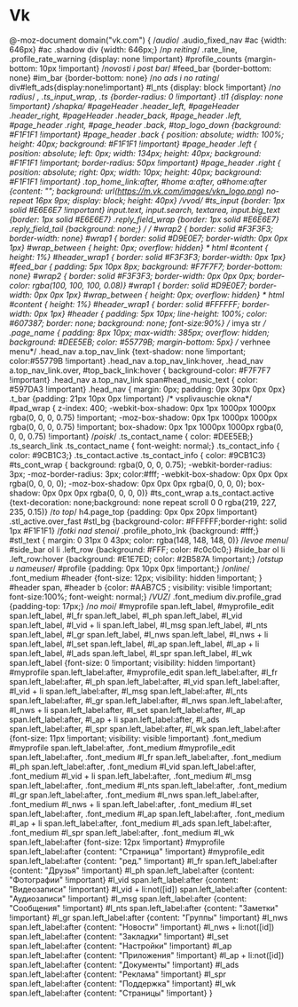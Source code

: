 # Vk
@-moz-document domain("vk.com") { /*audio*/  .audio_fixed_nav #ac {width: 646px} #ac .shadow div {width: 646px;}  /*np reiting*/  .rate_line, .profile_rate_warning {display: none !important} #profile_counts {margin-bottom: 10px !important}  /*novosti i post bar*/  #feed_bar {border-bottom: none} #im_bar {border-bottom: none}  /*no ads i no rating*/ div#left_ads{display:none!important} #l_nts {display: block !important}  /*no radius*/  *, .ts_input_wrap, .ts {border-radius: 0 !important} .tl1 {display: none !important}                     /*shapka*/  #pageHeader .header_left, #pageHeader .header_right, #pageHeader .header_back, #page_header .left, #page_header .right, #page_header .back, #top_logo_down  {background: #F1F1F1 !important} #page_header .back {   position: absolute;   width: 100%;   height: 40px;   background: #F1F1F1 !important} #page_header .left {   position: absolute;   left: 0px;   width: 134px;   height: 40px;   background: #F1F1F1 !important;  border-radius: 50px !important} #page_header .right {   position: absolute;   right: 0px;   width: 10px;   height: 40px;   background: #F1F1F1 !important}  .top_home_link:after, #home a:after, a#home:after {content: ""; background: url(https://m.vk.com/images/vkn_logo.png) no-repeat 16px 9px; display: block; height: 40px}                     /*vvod*/      #ts_input {border: 1px solid #E6E6E7 !important}     input.text, input.search, textarea, input.big_text {border: 1px solid #E6E6E7} .reply_field_wrap {border: 1px solid #E6E6E7} .reply_field_tail {background: none;}                     /*    */    #wrap2 {   border: solid #F3F3F3;   border-width: none} #wrap1 {   border: solid #D9E0E7;   border-width: 0px 0px 1px} #wrap_between {   height: 0px;   overflow: hidden} * html #content {   height: 1%} #header_wrap1 {   border: solid #F3F3F3;   border-width: 0px 1px}   #feed_bar {   padding: 5px 10px 8px;   background: #F7F7F7;   border-bottom: none} #wrap2 {   border: solid #F3F3F3;   border-width: 0px 0px 0px;   border-color: rgba(100, 100, 100, 0.08)} #wrap1 {   border: solid #D9E0E7;   border-width: 0px 0px 1px} #wrap_between {   height: 0px;   overflow: hidden} * html #content {   height: 1%} #header_wrap1 {   border: solid #FFFFFF;   border-width: 0px 1px} #header {   padding: 5px 10px;    line-height: 100%;   color: #607387;   border: none;   background: none; font-size:90%}                     /* imya str */   .page_name {   padding: 8px 10px;   max-width: 385px;   overflow: hidden;   background: #DEE5EB;   color: #55779B; margin-bottom: 5px}                      /* verhnee menu*/  .head_nav a.top_nav_link {text-shadow: none !important;   color:#55779B !important} .head_nav a.top_nav_link:hover, .head_nav a.top_nav_link.over, #top_back_link:hover {   background-color: #F7F7F7 !important} .head_nav a.top_nav_link span#head_music_text {   color: #597DA3 !important} .head_nav {   margin: 0px;   padding: 0px 30px 0px 0px} .t_bar {padding: 21px 10px 0px !important}                     /* vsplivauschie okna*/  #pad_wrap {   z-index: 400;   -webkit-box-shadow: 0px 1px 1000px 1000px rgba(0, 0, 0, 0.75) !important;   -moz-box-shadow: 0px 1px 1000px 1000px rgba(0, 0, 0, 0.75) !important;   box-shadow: 0px 1px 1000px 1000px rgba(0, 0, 0, 0.75) !important}                    /*poisk*/ .ts_contact_name {   color: #DEE5EB;} .ts_search_link .ts_contact_name {   font-weight: normal;} .ts_contact_info {   color: #9CB1C3;} .ts_contact.active .ts_contact_info {   color: #9CB1C3} #ts_cont_wrap {   background: rgba(0, 0, 0, 0.75);   -webkit-border-radius: 3px;   -moz-border-radius: 3px;   color:#fff;   -webkit-box-shadow: 0px 0px 0px rgba(0, 0, 0, 0);  -moz-box-shadow: 0px 0px 0px rgba(0, 0, 0, 0);  box-shadow: 0px 0px 0px rgba(0, 0, 0, 0)} #ts_cont_wrap a.ts_contact.active {text-decoration: none;background: none repeat scroll 0 0 rgba(219, 227, 235, 0.15)}                    /*to top*/ h4.page_top {padding: 0px 0px 20px !important} .stl_active.over_fast #stl_bg {background-color: #FFFFFF;border-right:  solid 1px #F1F1F1}                    /*fotki nad stenoi*/ .profile_photo_lnk {background: #fff;} #stl_text {   margin: 0 31px 0 43px;   color: rgba(148, 148, 148, 0)}                       /*levoe menu*/        #side_bar ol li .left_row {background: #FFF;  color: #c0c0c0;}   #side_bar ol li .left_row:hover {background: #E1E7ED;  color: #2B587A !important;}                         /*otstup u nameuser*/      #profile {padding: 0px 10px 0px !important;}                         /*online*/       .font_medium #header {font-size: 12px; visibility: hidden !important; }     #header span, #header b {color: #AAB7C5 ; visibility: visible !important; font-size:100%; font-weight: normal;}                         /*VUZ*/        .font_medium div.profile_grad {padding-top: 17px;}   /*no moi*/  #myprofile span.left_label, #myprofile_edit span.left_label, #l_fr span.left_label, #l_ph span.left_label, #l_vid span.left_label, #l_vid + li span.left_label, #l_msg span.left_label, #l_nts span.left_label, #l_gr span.left_label, #l_nws span.left_label, #l_nws + li span.left_label, #l_set span.left_label, #l_ap span.left_label, #l_ap + li span.left_label, #l_ads span.left_label, #l_spr span.left_label, #l_wk span.left_label {font-size: 0 !important; visibility: hidden !important}  #myprofile span.left_label:after, #myprofile_edit span.left_label:after, #l_fr span.left_label:after, #l_ph span.left_label:after, #l_vid span.left_label:after, #l_vid + li span.left_label:after, #l_msg span.left_label:after, #l_nts span.left_label:after, #l_gr span.left_label:after, #l_nws span.left_label:after, #l_nws + li span.left_label:after, #l_set span.left_label:after, #l_ap span.left_label:after, #l_ap + li span.left_label:after, #l_ads span.left_label:after, #l_spr span.left_label:after, #l_wk span.left_label:after {font-size: 11px !important; visibility: visible !important}  .font_medium #myprofile span.left_label:after, .font_medium #myprofile_edit span.left_label:after, .font_medium #l_fr span.left_label:after, .font_medium #l_ph span.left_label:after, .font_medium #l_vid span.left_label:after, .font_medium #l_vid + li span.left_label:after, .font_medium #l_msg span.left_label:after, .font_medium #l_nts span.left_label:after, .font_medium #l_gr span.left_label:after, .font_medium #l_nws span.left_label:after, .font_medium #l_nws + li span.left_label:after, .font_medium #l_set span.left_label:after, .font_medium #l_ap span.left_label:after, .font_medium #l_ap + li span.left_label:after, .font_medium #l_ads span.left_label:after, .font_medium #l_spr span.left_label:after, .font_medium #l_wk span.left_label:after {font-size: 12px !important}  #myprofile span.left_label:after {content: "Страница" !important} #myprofile_edit span.left_label:after {content: "ред." !important} #l_fr span.left_label:after {content: "Друзья" !important} #l_ph span.left_label:after {content: "Фотографии" !important} #l_vid span.left_label:after {content: "Видеозаписи" !important} #l_vid + li:not([id]) span.left_label:after {content: "Аудиозаписи" !important} #l_msg span.left_label:after {content: "Сообщения" !important} #l_nts span.left_label:after {content: "Заметки" !important} #l_gr span.left_label:after {content: "Группы" !important} #l_nws span.left_label:after {content: "Новости" !important} #l_nws + li:not([id]) span.left_label:after {content: "Закладки" !important} #l_set span.left_label:after {content: "Настройки" !important} #l_ap span.left_label:after {content: "Приложения" !important} #l_ap + li:not([id]) span.left_label:after {content: "Документы" !important} #l_ads span.left_label:after {content: "Реклама" !important} #l_spr span.left_label:after {content: "Поддержка" !important} #l_wk span.left_label:after {content: "Страницы" !important} }
